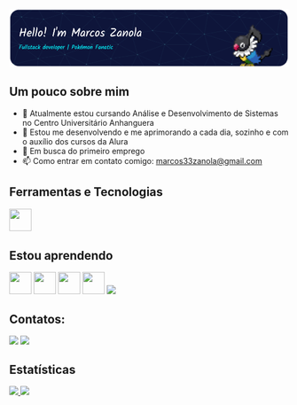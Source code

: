 ![Header](./github-marcos-chatotheader.png)

## Um pouco sobre mim

- 🔭 Atualmente estou cursando Análise e Desenvolvimento de Sistemas no Centro Universitário Anhanguera
- 🌱 Estou me desenvolvendo e me aprimorando a cada dia, sozinho e com o auxílio dos cursos da Alura
- 🤔 Em busca do primeiro emprego
- 📫 Como entrar em contato comigo: marcos33zanola@gmail.com


## Ferramentas e Tecnologias

<img loading="lazy" src="https://cdn.jsdelivr.net/gh/devicons/devicon/icons/git/git-original.svg" width="40" height="40"/>

## Estou aprendendo

<img loading="lazy" src="https://cdn.jsdelivr.net/gh/devicons/devicon@latest/icons/javascript/javascript-original.svg" width="40" height="40"/> <img loading="lazy" src="https://cdn.jsdelivr.net/gh/devicons/devicon@latest/icons/html5/html5-original.svg" width="40" height="40"/> <img loading="lazy" src="https://cdn.jsdelivr.net/gh/devicons/devicon@latest/icons/css3/css3-original.svg" width="40" height="40"/> <img loading="lazy" src="https://cdn.jsdelivr.net/gh/devicons/devicon@latest/icons/cplusplus/cplusplus-original.svg" width="40" height="40"/> <img loading="lazy" src="https://cdn.jsdelivr.net/gh/devicons/devicon@latest/icons/python/python-original.svg" widht="40" height="40" />

## Contatos:

<div>
<a href="mailto:marcos33zanola@gmail.com"><img loading="lazy" src="https://img.shields.io/badge/Gmail-D14836?style=for-the-badge&logo=gmail&logoColor=white" target="_blank"></a>
<a href="https://www.linkedin.com/in/marcos-zanola-993687340" target="_blank"><img loading="lazy" src="https://img.shields.io/badge/-LinkedIn-%230077B5?style=for-the-badge&logo=linkedin&logoColor=white" target="_blank"></a>   
</div>

## Estatísticas

<div>
<a href="https://github.com/marcoszanola">
<img loading="lazy" height="180em" src="https://github-readme-stats.vercel.app/api/top-langs/?username=marcoszanola&layout=compact&langs_count=7&theme=dracula"/> 
<img loading="lazy" height="180em" src="https://github-readme-stats.vercel.app/api?username=marcoszanola&show_icons=true&theme=dracula&include_all_commits=true&count_private=true"/>
</div>


